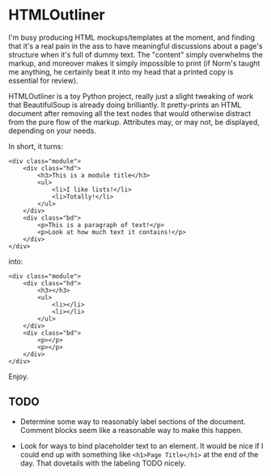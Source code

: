 HTMLOutliner
============

I'm busy producing HTML mockups/templates at the moment, and finding that it's
a real pain in the ass to have meaningful discussions about a page's structure
when it's full of dummy text.  The "content" simply overwhelms the markup, and
moreover makes it simply impossible to print (if Norm's taught me anything, he
certainly beat it into my head that a printed copy is essential for review).

HTMLOutliner is a toy Python project, really just a slight tweaking of work
that BeautifulSoup is already doing brilliantly.  It pretty-prints an HTML
document after removing all the text nodes that would otherwise distract from
the pure flow of the markup.  Attributes may, or may not, be displayed,
depending on your needs.

In short, it turns:

    <div class="module">
        <div class="hd">
            <h3>This is a module title</h3>
            <ul>
                <li>I like lists!</li>
                <li>Totally!</li>
            </ul>
        </div>
        <div class="bd">
            <p>This is a paragraph of text!</p>
            <p>Look at how much text it contains!</p>
        </div>
    </div>

into:

    <div class="module">
        <div class="hd">
            <h3></h3>
            <ul>
                <li></li>
                <li></li>
            </ul>
        </div>
        <div class="bd">
            <p></p>
            <p></p>
        </div>
    </div>

Enjoy.

TODO
----

*   Determine some way to reasonably label sections of the document.  Comment
    blocks seem like a reasonable way to make this happen.

*   Look for ways to bind placeholder text to an element.  It would be nice if
    I could end up with something like `<h1>Page Title</h1>` at the end of the
    day.  That dovetails with the labeling TODO nicely.
